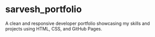 # sarvesh_portfolio
A clean and responsive developer portfolio showcasing my skills and projects using HTML, CSS, and GitHub Pages.
